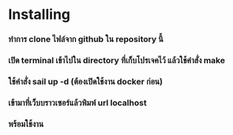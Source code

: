 # Installing
### ทำการ clone ไฟล์จาก github ใน repository นี้
### เปิด terminal เข้าไปใน directory ที่เก็บโปรเจคไว้ แล้วใช้คำสั่ง make
### ใช้คำสั่ง sail up -d (ต้องเปิดใช้งาน docker ก่อน)
### เข้ามาที่เว็บบราวเซอร์แล้วพิมพ์ url localhost
### พร้อมใช้งาน
